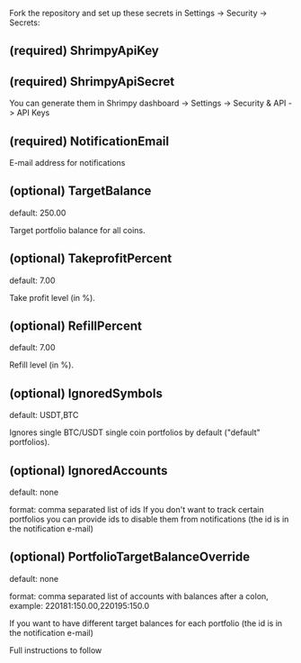 Fork the repository and set up these secrets in Settings -> Security -> Secrets:

(required) ShrimpyApiKey
-
(required) ShrimpyApiSecret
-
You can generate them in Shrimpy dashboard -> Settings -> Security & API -> API Keys

(required) NotificationEmail
-
E-mail address for notifications

(optional) TargetBalance
-
default: 250.00

Target portfolio balance for all coins.

(optional) TakeprofitPercent
-
default: 7.00

Take profit level (in %).

(optional) RefillPercent
-
default: 7.00

Refill level (in %).

(optional) IgnoredSymbols
-
default: USDT,BTC

Ignores single BTC/USDT single coin portfolios by default ("default" portfolios). 

(optional) IgnoredAccounts
-
default: none

format: comma separated list of ids
If you don't want to track certain portfolios you can provide ids to disable them from notifications (the id is in the notification e-mail)

(optional) PortfolioTargetBalanceOverride
- 
default: none

format: comma separated list of accounts with balances after a colon, example: 220181:150.00,220195:150.0

If you want to have different target balances for each portfolio (the id is in the notification e-mail)


Full instructions to follow

